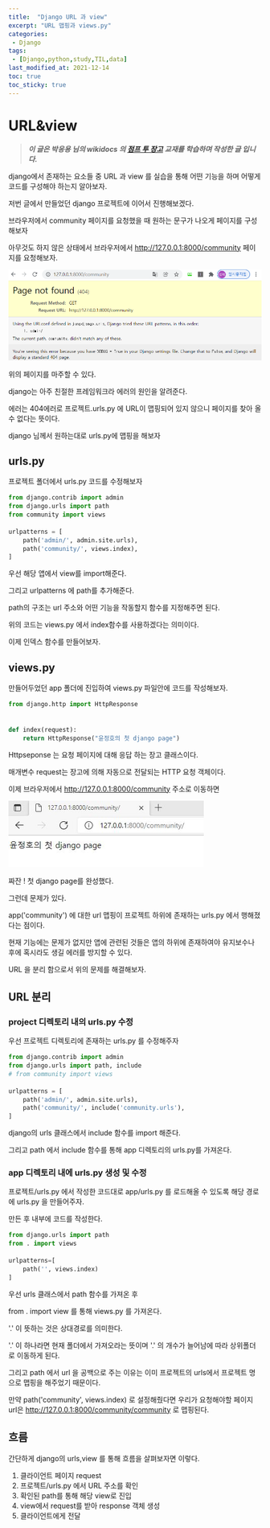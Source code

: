 ```yaml
---
title:  "Django URL 과 view"
excerpt: "URL 맵핑과 views.py"
categories:
 - Django
tags:
 - [Django,python,study,TIL,data]
last_modified_at: 2021-12-14
toc: true
toc_sticky: true
---
```


# URL&view

> ***이 글은 박응용 님의 wikidocs 의 [점프 투 장고](https://wikidocs.net/70718) 교재를 학습하며 작성한 글 입니다.***



django에서 존재하는 요소들 중 URL 과 view 를 실습을 통해 어떤 기능을 하며 어떻게 코드를 구성해야 하는지 알아보자.



저번 글에서 만들었던 django 프로젝트에 이어서 진행해보겠다.



브라우저에서 community 페이지를 요청했을 때 원하는 문구가 나오게 페이지를 구성해보자



아무것도 하지 않은 상태에서 브라우저에서 http://127.0.0.1:8000/community 페이지를 요청해보자.



![1](\assets\images\jumptodjango\1.PNG)



위의 페이지를 마주할 수 있다.

django는 아주 친절한 프레임워크라 에러의 원인을 알려준다.



에러는 404에러로 프로젝트.urls.py 에 URL이 맵핑되어 있지 않으니 페이지를 찾아 올 수 없다는 뜻이다.



django 님께서 원하는대로 urls.py에 맵핑을 해보자



## urls.py



프로젝트 폴더에서 urls.py 코드를 수정해보자



```python
from django.contrib import admin
from django.urls import path
from community import views

urlpatterns = [
    path('admin/', admin.site.urls),
    path('community/', views.index),
]

```



우선 해당 앱에서 view를 import해준다.



그리고 urlpatterns 에 path를 추가해준다.



path의 구조는 url 주소와 어떤 기능을 작동할지 함수를 지정해주면 된다.



위의 코드는 views.py 에서 index함수를 사용하겠다는 의미이다.



이제 인덱스 함수를 만들어보자.



## views.py





만들어두었던 app 폴더에 진입하여 views.py 파일안에 코드를 작성해보자.



```python
from django.http import HttpResponse


def index(request):
    return HttpResponse("윤정호의 첫 django page")
```



Httpseponse 는 요청 페이지에 대해 응답 하는 장고 클래스이다. 

매개변수 request는 장고에 의해 자동으로 전달되는 HTTP 요청 객체이다.



이제 브라우저에서 http://127.0.0.1:8000/community 주소로 이동하면 



![2](\assets\images\jumptodjango\2.JPG)

짜잔 ! 첫 django page를 완성했다.



그런데 문제가 있다.

app('community') 에 대한 url 맵핑이 프로젝트 하위에 존재하는 urls.py 에서 행해졌다는 점이다.

현재 기능에는 문제가 없지만 앱에 관련된 것들은 앱의 하위에 존재하여야 유지보수나 후에 혹시라도 생길 에러를 방지할 수 있다.



URL 을 분리 함으로서 위의 문제를 해결해보자.



## URL 분리



### project 디렉토리 내의 urls.py 수정



우선 프로젝트 디렉토리에 존재하는 urls.py 를 수정해주자



```python
from django.contrib import admin
from django.urls import path, include
# from community import views

urlpatterns = [
    path('admin/', admin.site.urls),
    path('community/', include('community.urls'),
]

```



django의 urls 클래스에서 include 함수를 import 해준다.



그리고 path 에서 include 함수를 통해 app 디렉토리의 urls.py를 가져온다.



### app 디렉토리 내에 urls.py 생성 및 수정



프로젝트/urls.py 에서 작성한 코드대로 app/urls.py 를 로드해올 수 있도록 해당 경로에 urls.py 을 만들어주자.



만든 후 내부에 코드를 작성한다.



```python
from django.urls import path
from . import views

urlpatterns=[
    path('', views.index)
]
```



우선 urls 클래스에서 path 함수를 가져온 후 

from . import view 를 통해 views.py 를 가져온다.

'.' 이 뜻하는 것은 상대경로를 의미한다.

'.' 이 하나라면 현재 폴더에서 가져오라는 뜻이며 '.' 의 개수가 늘어남에 따라 상위폴더로 이동하게 된다.



그리고 path 에서 url 을 공백으로 주는 이유는 이미 프로젝트의 urls에서 프로젝트 명으로 맵핑을 해주었기 때문이다.



만약 path('community', views.index) 로 설정해줬다면 우리가 요청해야할 페이지 url은 http://127.0.0.1:8000/community/community 로 맵핑된다.



## 흐름



간단하게 django의 urls,view 를 통해 흐름을 살펴보자면 이렇다.



1. 클라이언트 페이지 request
2. 프로젝트/urls.py 에서 URL 주소를 확인
3. 확인된 path를 통해 해당 view로 진입
4. view에서 request를 받아 response 객체 생성 
5. 클라이언트에게 전달



